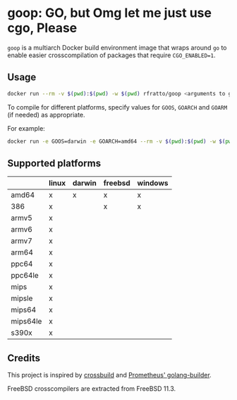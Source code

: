 # goop: GO, but Omg let me just use cgo, Please

`goop` is a multiarch Docker build environment image that wraps around `go` to
enable easier crosscompilation of packages that require `CGO_ENABLED=1`.

## Usage

```bash
docker run --rm -v $(pwd):$(pwd) -w $(pwd) rfratto/goop <arguments to go>
```

To compile for different platforms, specify values for `GOOS`, `GOARCH` and
`GOARM` (if needed) as appropriate.

For example:

```bash
docker run -e GOOS=darwin -e GOARCH=amd64 --rm -v $(pwd):$(pwd) -w $(pwd) rfratto/goop build github.com/grafana/agent/cmd/agent
```

## Supported platforms

|          | linux | darwin | freebsd | windows |
| -------- | ----- | ------ | ------- | ------- |
| amd64    |     x |      x |       x |       x |
| 386      |     x |        |       x |       x |
| armv5    |     x |        |         |         |
| armv6    |     x |        |         |         |
| armv7    |     x |        |         |         |
| arm64    |     x |        |         |         |
| ppc64    |     x |        |         |         |
| ppc64le  |     x |        |         |         |
| mips     |     x |        |         |         |
| mipsle   |     x |        |         |         |
| mips64   |     x |        |         |         |
| mips64le |     x |        |         |         |
| s390x    |     x |        |         |         |

## Credits

This project is inspired by [crossbuild](https://github.com/multiarch/crossbuild)
and [Prometheus' golang-builder](https://github.com/prometheus/golang-builder).

FreeBSD crosscompilers are extracted from FreeBSD 11.3.
